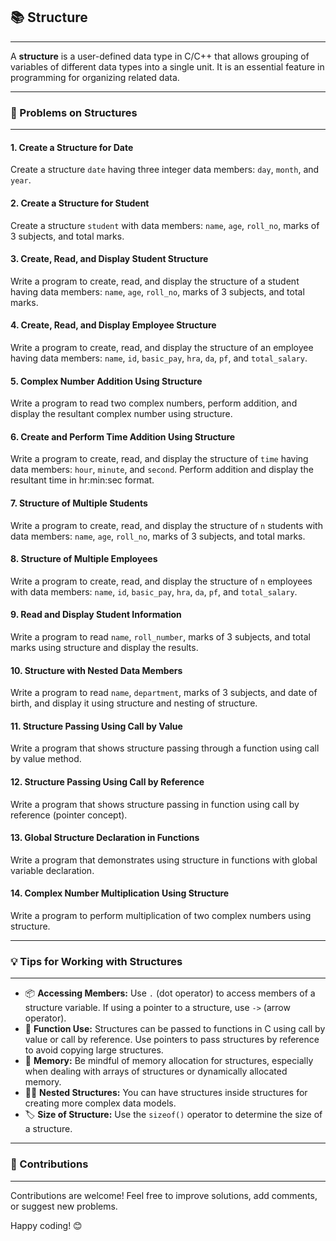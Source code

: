 ## 📚 Structure
---

A **structure** is a user-defined data type in C/C++ that allows grouping of variables of different data types into a single unit. It is an essential feature in programming for organizing related data.

---

### 🚀 Problems on Structures
---

#### 1. **Create a Structure for Date**  
   Create a structure `date` having three integer data members: `day`, `month`, and `year`.

#### 2. **Create a Structure for Student**  
   Create a structure `student` with data members: `name`, `age`, `roll_no`, marks of 3 subjects, and total marks.

#### 3. **Create, Read, and Display Student Structure**  
   Write a program to create, read, and display the structure of a student having data members: `name`, `age`, `roll_no`, marks of 3 subjects, and total marks.

#### 4. **Create, Read, and Display Employee Structure**  
   Write a program to create, read, and display the structure of an employee having data members: `name`, `id`, `basic_pay`, `hra`, `da`, `pf`, and `total_salary`.

#### 5. **Complex Number Addition Using Structure**  
   Write a program to read two complex numbers, perform addition, and display the resultant complex number using structure.

#### 6. **Create and Perform Time Addition Using Structure**  
   Write a program to create, read, and display the structure of `time` having data members: `hour`, `minute`, and `second`. Perform addition and display the resultant time in hr:min:sec format.

#### 7. **Structure of Multiple Students**  
   Write a program to create, read, and display the structure of `n` students with data members: `name`, `age`, `roll_no`, marks of 3 subjects, and total marks.

#### 8. **Structure of Multiple Employees**  
   Write a program to create, read, and display the structure of `n` employees with data members: `name`, `id`, `basic_pay`, `hra`, `da`, `pf`, and `total_salary`.

#### 9. **Read and Display Student Information**  
   Write a program to read `name`, `roll_number`, marks of 3 subjects, and total marks using structure and display the results.

#### 10. **Structure with Nested Data Members**  
   Write a program to read `name`, `department`, marks of 3 subjects, and date of birth, and display it using structure and nesting of structure.

#### 11. **Structure Passing Using Call by Value**  
   Write a program that shows structure passing through a function using call by value method.

#### 12. **Structure Passing Using Call by Reference**  
   Write a program that shows structure passing in function using call by reference (pointer concept).

#### 13. **Global Structure Declaration in Functions**  
   Write a program that demonstrates using structure in functions with global variable declaration.

#### 14. **Complex Number Multiplication Using Structure**  
   Write a program to perform multiplication of two complex numbers using structure.

---

### 💡 Tips for Working with Structures
---

+ 📦 **Accessing Members:** Use `.` (dot operator) to access members of a structure variable. If using a pointer to a structure, use `->` (arrow operator).
+ 🔄 **Function Use:** Structures can be passed to functions in C using call by value or call by reference. Use pointers to pass structures by reference to avoid copying large structures.
+ 🧩 **Memory:** Be mindful of memory allocation for structures, especially when dealing with arrays of structures or dynamically allocated memory.
+ 🧑‍💻 **Nested Structures:** You can have structures inside structures for creating more complex data models.
+ 🏷️ **Size of Structure:** Use the `sizeof()` operator to determine the size of a structure.

---

### 🤝 Contributions
---

Contributions are welcome! Feel free to improve solutions, add comments, or suggest new problems.

Happy coding! 😊
